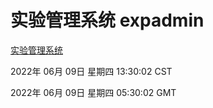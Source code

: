 # 实验管理系统 expadmin
[实验管理系统](http://59.174.27.195:56808/expadmin-782313d2-e1b1-4ea7-932e-3a55e6a1a4d0/)

2022年 06月 09日 星期四 13:30:02 CST

2022年 06月 09日 星期四 05:30:02 GMT
